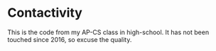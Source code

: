 # Contactivity

This is the code from my AP-CS class in high-school.
It has not been touched since 2016, so excuse the quality.

